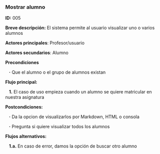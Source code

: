 ### **Mostrar alumno**

**ID:** 005

**Breve descripción:** El sistema permite al usuario visualizar uno o varios alumnos

**Actores principales**: Profesor/usuario

**Actores secundarios**: Alumno

**Precondiciones**

&nbsp;&nbsp;&nbsp;**·** Que el alumno o el grupo de alumnos existan

**Flujo principal:**

&nbsp;&nbsp;&nbsp;**1.** El caso de uso empieza cuando un alumno se quiere matricular en nuestra asignatura

**Postcondiciones:**

&nbsp;&nbsp;&nbsp;**·** Da la opcion de visualizarlos por Markdown, HTML o consola

&nbsp;&nbsp;&nbsp;**·** Pregunta si quiere visualizar todos los alumnos

**Flujos alternativos:**

&nbsp;&nbsp;&nbsp;**1.a.** En caso de error, damos la opción de buscar otro alumno
